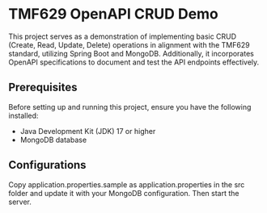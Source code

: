 # TMF629 OpenAPI CRUD Demo
This project serves as a demonstration of implementing basic CRUD (Create, Read, Update, Delete) operations in alignment 
with the TMF629 standard, utilizing Spring Boot and MongoDB.
Additionally, it incorporates OpenAPI specifications to document and test the API endpoints effectively.
## Prerequisites
Before setting up and running this project, ensure you have the following installed:
- Java Development Kit (JDK) 17 or higher
- MongoDB database
## Configurations
Copy application.properties.sample as application.properties in the src folder and update it with your MongoDB configuration.
Then start the server.
